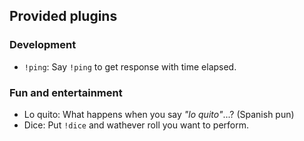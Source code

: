 ## Provided plugins

### Development

- `!ping`: Say `!ping` to get response with time elapsed.

### Fun and entertainment


- Lo quito: What happens when you say _"lo quito"_...? (Spanish pun)
- Dice: Put `!dice` and wathever roll you want to perform.
